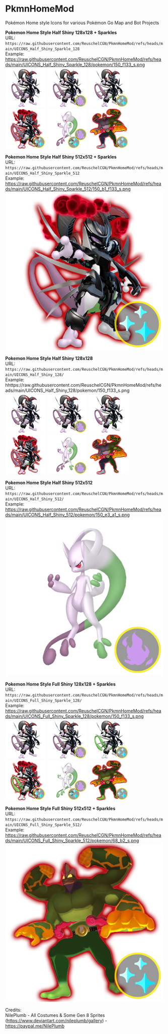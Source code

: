 # PkmnHomeMod
Pokémon Home style Icons for various Pokémon Go Map and Bot Projects

**Pokemon Home Style Half Shiny 128x128 + Sparkles**<br />
URL: `https://raw.githubusercontent.com/ReuschelCGN/PkmnHomeMod/refs/heads/main/UICONS_Half_Shiny_Sparkle_128`<br />
Example: https://raw.githubusercontent.com/ReuschelCGN/PkmnHomeMod/refs/heads/main/UICONS_Half_Shiny_Sparkle_128/pokemon/150_f133_s.png<br />
![150](https://raw.githubusercontent.com/ReuschelCGN/PkmnHomeMod/refs/heads/main/UICONS_Half_Shiny_Sparkle_128/pokemon/150_f133.png)
![150](https://raw.githubusercontent.com/ReuschelCGN/PkmnHomeMod/refs/heads/main/UICONS_Half_Shiny_Sparkle_128/pokemon/150_f133_a1.png)
![150](https://raw.githubusercontent.com/ReuschelCGN/PkmnHomeMod/refs/heads/main/UICONS_Half_Shiny_Sparkle_128/pokemon/150_f133_s.png)
![150](https://raw.githubusercontent.com/ReuschelCGN/PkmnHomeMod/refs/heads/main/UICONS_Half_Shiny_Sparkle_128/pokemon/150_b1_f133_s.png)
![150](https://raw.githubusercontent.com/ReuschelCGN/PkmnHomeMod/refs/heads/main/UICONS_Half_Shiny_Sparkle_128/pokemon/150_e3_a1_s.png)
![150](https://raw.githubusercontent.com/ReuschelCGN/PkmnHomeMod/refs/heads/main/UICONS_Half_Shiny_Sparkle_128/pokemon/68_b2_s.png)

**Pokemon Home Style Half Shiny 512x512 + Sparkles**<br />
URL: `https://raw.githubusercontent.com/ReuschelCGN/PkmnHomeMod/refs/heads/main/UICONS_Half_Shiny_Sparkle_512`<br />
Example: https://raw.githubusercontent.com/ReuschelCGN/PkmnHomeMod/refs/heads/main/UICONS_Half_Shiny_Sparkle_512/150_b1_f133_s.png<br />
![150](https://raw.githubusercontent.com/ReuschelCGN/PkmnHomeMod/refs/heads/main/UICONS_Half_Shiny_Sparkle_512/pokemon/150_b1_f133_s.png)


**Pokemon Home Style Half Shiny 128x128**<br />
URL: `https://raw.githubusercontent.com/ReuschelCGN/PkmnHomeMod/refs/heads/main/UICONS_Half_Shiny_128/`<br />
Example: hhttps://raw.githubusercontent.com/ReuschelCGN/PkmnHomeMod/refs/heads/main/UICONS_Half_Shiny_128/pokemon/150_f133_s.png<br />
![150](https://raw.githubusercontent.com/ReuschelCGN/PkmnHomeMod/refs/heads/main/UICONS_Half_Shiny_128/pokemon/150_f133.png)
![150](https://raw.githubusercontent.com/ReuschelCGN/PkmnHomeMod/refs/heads/main/UICONS_Half_Shiny_128/pokemon/150_f133_a1.png)
![150](https://raw.githubusercontent.com/ReuschelCGN/PkmnHomeMod/refs/heads/main/UICONS_Half_Shiny_128/pokemon/150_f133_s.png)
![150](https://raw.githubusercontent.com/ReuschelCGN/PkmnHomeMod/refs/heads/main/UICONS_Half_Shiny_128/pokemon/150_b1_f133_s.png)
![150](https://raw.githubusercontent.com/ReuschelCGN/PkmnHomeMod/refs/heads/main/UICONS_Half_Shiny_128/pokemon/150_e3_a1_s.png)
![150](https://raw.githubusercontent.com/ReuschelCGN/PkmnHomeMod/refs/heads/main/UICONS_Half_Shiny_128/pokemon/68_b2_s.png)

**Pokemon Home Style Half Shiny 512x512**<br />
URL: `https://raw.githubusercontent.com/ReuschelCGN/PkmnHomeMod/refs/heads/main/UICONS_Half_Shiny_512/`<br />
Example: https://raw.githubusercontent.com/ReuschelCGN/PkmnHomeMod/refs/heads/main/UICONS_Half_Shiny_512/pokemon/150_e3_a1_s.png<br />
![150](https://raw.githubusercontent.com/ReuschelCGN/PkmnHomeMod/refs/heads/main/UICONS_Half_Shiny_512/pokemon/150_e3_a1_s.png)


**Pokemon Home Style Full Shiny 128x128 + Sparkles**<br />
URL: `https://raw.githubusercontent.com/ReuschelCGN/PkmnHomeMod/refs/heads/main/UICONS_Full_Shiny_Sparkle_128/`<br />
Example: https://raw.githubusercontent.com/ReuschelCGN/PkmnHomeMod/refs/heads/main/UICONS_Full_Shiny_Sparkle_128/pokemon/150_f133_s.png<br />
![150](https://raw.githubusercontent.com/ReuschelCGN/PkmnHomeMod/refs/heads/main/UICONS_Full_Shiny_Sparkle_128/pokemon/150_f133.png)
![150](https://raw.githubusercontent.com/ReuschelCGN/PkmnHomeMod/refs/heads/main/UICONS_Full_Shiny_Sparkle_128/pokemon/150_f133_a1.png)
![150](https://raw.githubusercontent.com/ReuschelCGN/PkmnHomeMod/refs/heads/main/UICONS_Full_Shiny_Sparkle_128/pokemon/150_f133_s.png)
![150](https://raw.githubusercontent.com/ReuschelCGN/PkmnHomeMod/refs/heads/main/UICONS_Full_Shiny_Sparkle_128/pokemon/150_b1_f133_s.png)
![150](https://raw.githubusercontent.com/ReuschelCGN/PkmnHomeMod/refs/heads/main/UICONS_Full_Shiny_Sparkle_128/pokemon/150_e3_a1_s.png)
![150](https://raw.githubusercontent.com/ReuschelCGN/PkmnHomeMod/refs/heads/main/UICONS_Full_Shiny_Sparkle_128/pokemon/68_b2_s.png)

**Pokemon Home Style Full Shiny 512x512 + Sparkles**<br />
URL: `https://raw.githubusercontent.com/ReuschelCGN/PkmnHomeMod/refs/heads/main/UICONS_Full_Shiny_Sparkle_512/`<br />
Example: https://raw.githubusercontent.com/ReuschelCGN/PkmnHomeMod/refs/heads/main/UICONS_Full_Shiny_Sparkle_512/pokemon/68_b2_s.png<br />
![68](https://raw.githubusercontent.com/ReuschelCGN/PkmnHomeMod/refs/heads/main/UICONS_Full_Shiny_Sparkle_512/pokemon/68_b2_s.png)


Credits:<br />
NilePlumb - All Costumes & Some Gen 8 Sprites (https://www.deviantart.com/nileplumb/gallery) - https://paypal.me/NilePlumb<br />

